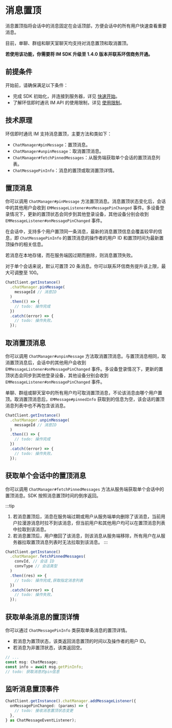 # 消息置顶

消息置顶指将会话中的消息固定在会话顶部，方便会话中的所有用户快速查看重要消息。

目前，单聊、群组和聊天室聊天均支持对消息置顶和取消置顶。

**若使用该功能，你需要将 IM SDK 升级至 1.4.0 版本并联系环信商务开通。**

## 前提条件

开始前，请确保满足以下条件：

- 完成 SDK 初始化，并连接到服务器，详见 [快速开始](quickstart.html)。
- 了解环信即时通讯 IM API 的使用限制，详见 [使用限制](/product/limitation.html)。

## 技术原理

环信即时通讯 IM 支持消息置顶，主要方法和类如下：

- `ChatManager#pinMessage`：置顶消息。
- `ChatManager#unpinMessage`：取消置顶消息。
- `ChatManager#fetchPinnedMessages`：从服务端获取单个会话的置顶消息列表。
- `ChatMessagePinInfo`：消息的置顶或取消置顶详情。

## 置顶消息

你可以调用 `ChatManager#pinMessage` 方法置顶消息。消息置顶状态变化后，会话中的其他用户会收到 `EMMessageListener#onMessagePinChanged` 事件。多设备登录情况下，更新的置顶状态会同步到其他登录设备，其他设备分别会收到 `EMMessageListener#onMessagePinChanged` 事件。

在会话中，支持多个用户置顶同一条消息，最新的消息置顶信息会覆盖较早的信息，即 `ChatMessagePinInfo` 的置顶消息的操作者的用户 ID 和置顶时间为最新置顶操作的相关信息。

若消息在本地存储，而在服务端因过期而删除，则消息置顶失败。

对于单个会话来说，默认可置顶 20 条消息。你可以联系环信商务提升该上限，最大可调整至 100。

```typescript
ChatClient.getInstance()
  .chatManager.pinMessage(
    messageId // 消息ID
  )
  .then(() => {
    // todo: 操作完成
  })
  .catch((error) => {
    // todo: 操作失败。
  });
```

## 取消置顶消息

你可以调用 `ChatManager#unpinMessage` 方法取消置顶消息。与置顶消息相同，取消置顶消息后，会话中的其他用户会收到 `EMMessageListener#onMessagePinChanged` 事件。多设备登录情况下，更新的置顶状态会同步到其他登录设备，其他设备分别会收到 `EMMessageListener#onMessagePinChanged` 事件。

单聊、群组或聊天室中的所有用户均可取消置顶消息，不论该消息由哪个用户置顶。取消置顶消息后，`EMMessage#pinnedInfo` 获取到的信息为空，该会话的置顶消息列表中也不再包含该消息。

```typescript
ChatClient.getInstance()
  .chatManager.unpinMessage(
    messageId // 消息ID
  )
  .then(() => {
    // todo: 操作完成
  })
  .catch((error) => {
    // todo: 操作失败。
  });
```

## 获取单个会话中的置顶消息

你可以调用 `ChatManager#fetchPinnedMessages` 方法从服务端获取单个会话中的置顶消息。SDK 按照消息置顶时间的倒序返回。

:::tip

1. 若消息置顶后，消息在服务端过期或用户从服务端单向删除了该消息，当前用户拉漫游消息时拉不到该消息，但当前用户和其他用户均可以在置顶消息列表中拉取到该消息。
2. 若消息置顶后，用户撤回了该消息，则该消息从服务端移除，所有用户在从服务器拉取置顶消息列表时无法拉取到该消息。
   :::

```typescript
ChatClient.getInstance()
  .chatManager.fetchPinnedMessages(
    convId, // 会话 ID
    convType // 会话类型
  )
  .then((res) => {
    // todo: 操作完成,获取指定消息列表
  })
  .catch((error) => {
    // todo: 操作失败。
  });
```

## 获取单条消息的置顶详情

你可以通过 `ChatMessagePinInfo` 类获取单条消息的置顶详情。

- 若消息为置顶状态，该类返回消息置顶的时间以及操作者的用户 ID。
- 若消息为非置顶状态，该类返回空。

```typescript
// ...
const msg: ChatMessage;
const info = await msg.getPinInfo;
// todo: 获取消息的pin信息
```

## 监听消息置顶事件

```typescript
ChatClient.getInstance().chatManager.addMessageListener({
  onMessagePinChanged: (params) => {
    // todo: 接收消息置顶状态变更
  },
} as ChatMessageEventListener);
```
